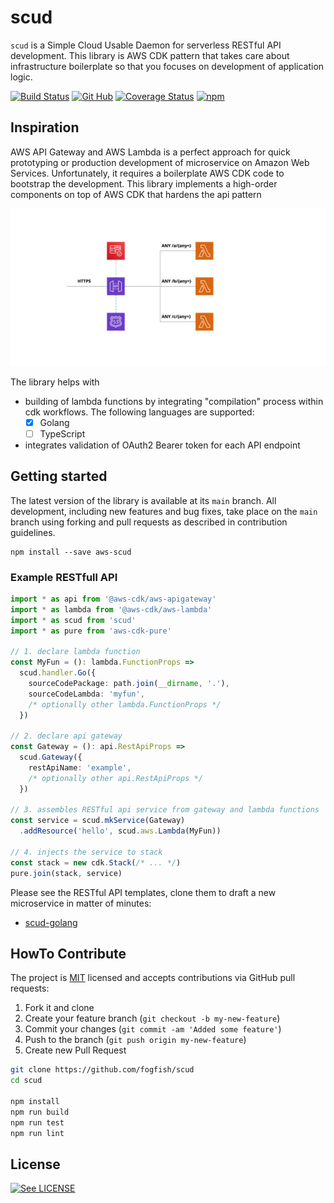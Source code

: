# scud

`scud` is a Simple Cloud Usable Daemon for serverless RESTful API development. 
This library is AWS CDK pattern that takes care about infrastructure boilerplate so that you focuses on development of application logic. 

[![Build Status](https://github.com/fogfish/scud/workflows/build/badge.svg)](https://github.com/fogfish/scud/actions/)
[![Git Hub](https://img.shields.io/github/last-commit/fogfish/scud.svg)](https://github.com/fogfish/scud)
[![Coverage Status](https://coveralls.io/repos/github/fogfish/scud/badge.svg?branch=main)](https://coveralls.io/github/fogfish/scud?branch=main)
[![npm](https://img.shields.io/npm/v/aws-scud)](https://www.npmjs.com/package/aws-scud)


## Inspiration

AWS API Gateway and AWS Lambda is a perfect approach for quick prototyping or production development of microservice on Amazon Web Services. Unfortunately, it requires a boilerplate AWS CDK code to bootstrap the development. This library implements a high-order components on top of AWS CDK that hardens the api pattern

![RESTful API Pattern](scud.svg "RESTful API Pattern")

The library helps with
* building of lambda functions by integrating "compilation" process within cdk workflows. The following languages are supported:
  - [x] Golang
  - [ ] TypeScript
* integrates validation of OAuth2 Bearer token for each API endpoint


## Getting started

The latest version of the library is available at its `main` branch. All development, including new features and bug fixes, take place on the `main` branch using forking and pull requests as described in contribution guidelines.

```
npm install --save aws-scud
```

### Example RESTfull API 

```ts
import * as api from '@aws-cdk/aws-apigateway'
import * as lambda from '@aws-cdk/aws-lambda'
import * as scud from 'scud'
import * as pure from 'aws-cdk-pure'

// 1. declare lambda function
const MyFun = (): lambda.FunctionProps =>
  scud.handler.Go({
    sourceCodePackage: path.join(__dirname, '.'),
    sourceCodeLambda: 'myfun',
    /* optionally other lambda.FunctionProps */
  })

// 2. declare api gateway
const Gateway = (): api.RestApiProps =>
  scud.Gateway({
    restApiName: 'example',
    /* optionally other api.RestApiProps */
  })

// 3. assembles RESTful api service from gateway and lambda functions
const service = scud.mkService(Gateway)
  .addResource('hello', scud.aws.Lambda(MyFun))

// 4. injects the service to stack
const stack = new cdk.Stack(/* ... */)
pure.join(stack, service)
```

Please see the RESTful API templates, clone them to draft a new microservice in matter of minutes:
* [scud-golang](https://github.com/fogfish/scud-golang)


## HowTo Contribute

The project is [MIT](https://github.com/fogfish/scud/blob/master/LICENSE) licensed and accepts contributions via GitHub pull requests:

1. Fork it and clone 
2. Create your feature branch (`git checkout -b my-new-feature`)
3. Commit your changes (`git commit -am 'Added some feature'`)
4. Push to the branch (`git push origin my-new-feature`)
5. Create new Pull Request

```bash
git clone https://github.com/fogfish/scud
cd scud

npm install
npm run build
npm run test
npm run lint
```

## License

[![See LICENSE](https://img.shields.io/github/license/fogfish/scud.svg?style=for-the-badge)](LICENSE)

